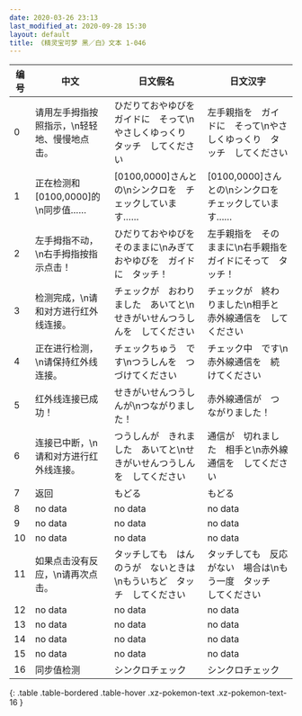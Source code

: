 ```yaml
---
date: 2020-03-26 23:13
last_modified_at: 2020-09-28 15:30
layout: default
title: 《精灵宝可梦 黑／白》文本 1-046
---
```

| 编号 | 中文 | 日文假名 | 日文汉字 |
| ---- | ---- | ---- | --- |
| 0 | 请用左手拇指按照指示，\n轻轻地、慢慢地点击。 | ひだりておやゆびを　ガイドに　そって\nやさしくゆっくり　タッチ　してください | 左手親指を　ガイドに　そって\nやさしくゆっくり　タッチ　してください |
| 1 | 正在检测和[0100,0000]的\n同步值…… | [0100,0000]さんとの\nシンクロを　チェックしています…… | [0100,0000]さんとの\nシンクロを　チェックしています…… |
| 2 | 左手拇指不动，\n右手拇指按指示点击！ | ひだりておやゆびを　そのままに\nみぎておやゆびを　ガイドに　タッチ！ | 左手親指を　そのままに\n右手親指を　ガイドにそって　タッチ！ |
| 3 | 检测完成，\n请和对方进行红外线连接。 | チェックが　おわりました　あいてと\nせきがいせんつうしんを　してください | チェックが　終わりました\n相手と　赤外線通信を　してください |
| 4 | 正在进行检测，\n请保持红外线连接。 | チェックちゅう　です\nつうしんを　つづけてください | チェック中　です\n赤外線通信を　続けてください |
| 5 | 红外线连接已成功！ | せきがいせんつうしんが\nつながりました！ | 赤外線通信が　つながりました！ |
| 6 | 连接已中断，\n请和对方进行红外线连接。 | つうしんが　きれました　あいてと\nせきがいせんつうしんを　してください | 通信が　切れました　相手と\n赤外線通信を　してください |
| 7 | 返回 | もどる | もどる |
| 8 | no data | no data | no data |
| 9 | no data | no data | no data |
| 10 | no data | no data | no data |
| 11 | 如果点击没有反应，\n请再次点击。 | タッチしても　はんのうが　ないときは\nもういちど　タッチ　してください | タッチしても　反応がない　場合は\nもう一度　タッチ　してください |
| 12 | no data | no data | no data |
| 13 | no data | no data | no data |
| 14 | no data | no data | no data |
| 15 | no data | no data | no data |
| 16 | 同步值检测 | シンクロチェック | シンクロチェック |
{: .table .table-bordered .table-hover .xz-pokemon-text .xz-pokemon-text-16 }